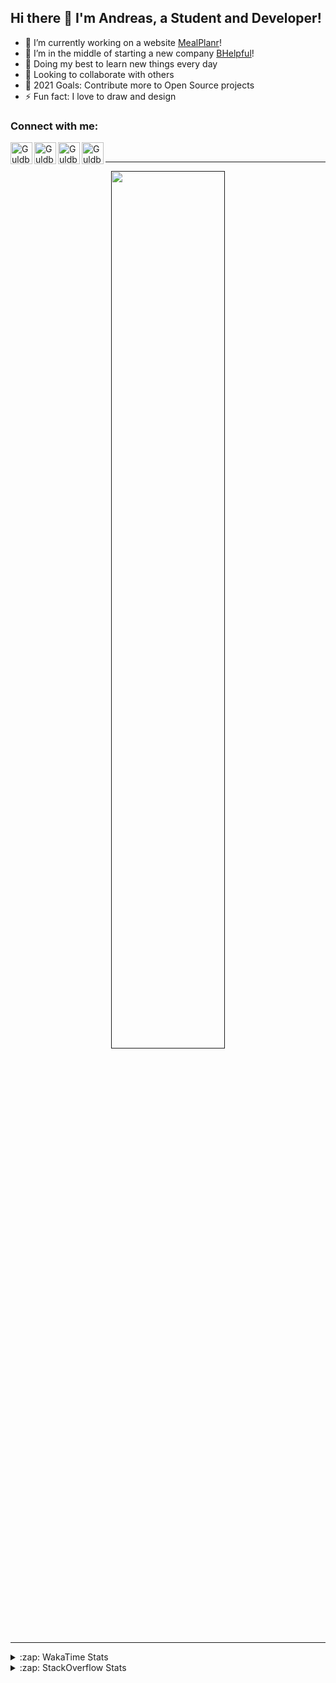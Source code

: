 ## Hi there 👋 I'm Andreas, a Student and Developer!

- 🔭 I’m currently working on a website [MealPlanr][MP]!
- 📑 I’m in the middle of starting a new company [BHelpful][BHelpful]!
- 🌱 Doing my best to learn new things every day
- 👯 Looking to collaborate with others
- 🥅 2021 Goals: Contribute more to Open Source projects
- ⚡ Fun fact: I love to draw and design

### Connect with me:

[<img align="left" alt="Guldberg | YouTube" width="35px" src="https://cdn1.iconfinder.com/data/icons/logotypes/32/youtube-512.png" />][youtube]
[<img align="left" alt="Guldberg | Twitter" width="35px" src="https://cdn1.iconfinder.com/data/icons/logotypes/32/square-twitter-512.png" />][twitter]
[<img align="left" alt="Guldberg | LinkedIn" width="35px" src="https://cdn1.iconfinder.com/data/icons/logotypes/32/square-linkedin-512.png" />][linkedin]
[<img align="left" alt="Guldberg | Instagram" width="35px" src="https://cdn2.iconfinder.com/data/icons/social-icons-33/128/Instagram-512.png" />][instagram]

<br />

---

<p align="center">
  <a href="">
    <img width="60% align="center" src="https://github-readme-stats.vercel.app/api?username=Andreasgdp&show_icons=true&count_private=true" />
  </a>
</p>

---

<details>
  <summary>:zap: WakaTime Stats</summary>

<br />

<!--START_SECTION:waka-->
![Profile Views](http://img.shields.io/badge/Profile%20Views-0-blue)

**I'm an Early 🐤** 

```text
🌞 Morning    234 commits    █████░░░░░░░░░░░░░░░░░░░░   21.93% 
🌆 Daytime    526 commits    ████████████░░░░░░░░░░░░░   49.3% 
🌃 Evening    289 commits    ██████░░░░░░░░░░░░░░░░░░░   27.09% 
🌙 Night      18 commits     ░░░░░░░░░░░░░░░░░░░░░░░░░   1.69%

```
📅 **I'm Most Productive on Sunday** 

```text
Monday       205 commits    ████░░░░░░░░░░░░░░░░░░░░░   19.21% 
Tuesday      116 commits    ██░░░░░░░░░░░░░░░░░░░░░░░   10.87% 
Wednesday    126 commits    ███░░░░░░░░░░░░░░░░░░░░░░   11.81% 
Thursday     111 commits    ██░░░░░░░░░░░░░░░░░░░░░░░   10.4% 
Friday       84 commits     ██░░░░░░░░░░░░░░░░░░░░░░░   7.87% 
Saturday     204 commits    ████░░░░░░░░░░░░░░░░░░░░░   19.12% 
Sunday       221 commits    █████░░░░░░░░░░░░░░░░░░░░   20.71%

```


📊 **This Week I Spent My Time On** 

```text
⌚︎ Time Zone: Europe/Copenhagen

💬 Programming Languages: 
TypeScript               10 hrs 46 mins      ████████████████████░░░░░   80.81% 
HTML                     1 hr 9 mins         ██░░░░░░░░░░░░░░░░░░░░░░░   8.67% 
JSON                     39 mins             █░░░░░░░░░░░░░░░░░░░░░░░░   4.9% 
Markdown                 15 mins             ░░░░░░░░░░░░░░░░░░░░░░░░░   1.92% 
XML                      9 mins              ░░░░░░░░░░░░░░░░░░░░░░░░░   1.19%

🔥 Editors: 
VS Code                  13 hrs 19 mins      █████████████████████████   100.0%

🐱‍💻 Projects: 
Mealplanr-api            9 hrs 18 mins       █████████████████░░░░░░░░   69.79% 
sdk2-hot-reload          2 hrs 27 mins       ████░░░░░░░░░░░░░░░░░░░░░   18.45% 
wrangler-urcap-hackathon 51 mins             █░░░░░░░░░░░░░░░░░░░░░░░░   6.39% 
web-falcon               24 mins             ░░░░░░░░░░░░░░░░░░░░░░░░░   3.06% 
web-frontend-app         18 mins             ░░░░░░░░░░░░░░░░░░░░░░░░░   2.31%

💻 Operating System: 
Windows                  9 hrs 18 mins       █████████████████░░░░░░░░   69.79% 
Mac                      4 hrs 1 min         ███████░░░░░░░░░░░░░░░░░░   30.21%

```

**I Mostly Code in Python** 

```text
Python                   10 repos            █████████░░░░░░░░░░░░░░░░   35.71% 
C++                      5 repos             ████░░░░░░░░░░░░░░░░░░░░░   17.86% 
TypeScript               2 repos             █░░░░░░░░░░░░░░░░░░░░░░░░   7.14% 
HTML                     2 repos             █░░░░░░░░░░░░░░░░░░░░░░░░   7.14% 
Batchfile                2 repos             █░░░░░░░░░░░░░░░░░░░░░░░░   7.14%

```



 Last Updated on 25/10/2021
<!--END_SECTION:waka-->


</details>

<details>
  <summary>:zap: StackOverflow Stats</summary>
  
  <br />
  
  [![Andreas G.D Petersen StackOverflow](https://github-readme-stackoverflow.vercel.app/?userID=11050308)](https://stackoverflow.com/users/11050308/andreas-g-d-petersen)


</details>

<br />


[twitter]: https://twitter.com/Guldberg20
[youtube]: https://www.youtube.com/channel/UCORVtLIFnURPEo_Fo-MGv8A
[instagram]: https://www.instagram.com/andreasgdp/
[linkedin]: https://www.linkedin.com/in/andreasgdp/
[MP]: https://mealplanr.bhelpful.net/
[BHelpful]: https://github.com/BHelpful
